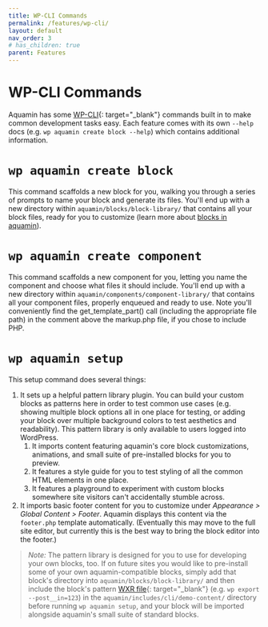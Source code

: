 ```yaml
---
title: WP-CLI Commands
permalink: /features/wp-cli/
layout: default
nav_order: 3
# has_children: true
parent: Features
---
```



# WP-CLI Commands

Aquamin has some [WP-CLI](https://developer.wordpress.org/cli/commands/){: target="_blank"} commands built in to make common development tasks easy. Each feature comes with its own `--help` docs (e.g. `wp aquamin create block --help`) which contains additional information.

# `wp aquamin create block`

This command scaffolds a new block for you, walking you through a series of prompts to name your block and generate its files. You'll end up with a new directory within `aquamin/blocks/block-library/` that contains all your block files, ready for you to customize (learn more about [blocks in aquamin](/aquamin/features/block-configuration/)).

# `wp aquamin create component`

This command scaffolds a new component for you, letting you name the component and choose what files it should include. You'll end up with a new directory within `aquamin/components/component-library/` that contains all your component files, properly enqueued and ready to use. Note you'll conveniently find the get_template_part() call (including the appropriate file path) in the comment above the markup.php file, if you chose to include PHP.

# `wp aquamin setup`
 
This setup command does several things:

1. It sets up a helpful pattern library plugin. You can build your custom blocks as patterns here in order to test common use cases (e.g. showing multiple block options all in one place for testing, or adding your block over multiple background colors to test aesthetics and readability). This pattern library is only available to users logged into WordPress.
   1. It imports content featuring aquamin's core block customizations, animations, and small suite of pre-installed blocks for you to preview.
   2. It features a style guide for you to test styling of all the common HTML elements in one place.
   3. It features a playground to experiment with custom blocks somewhere site visitors can't accidentally stumble across. 
2. It imports basic footer content for you to customize under _Appearance > Global Content > Footer_. Aquamin displays this content via the `footer.php` template automatically. (Eventually this may move to the full site editor, but currently this is the best way to bring the block editor into the footer.)

> _Note:_ The pattern library is designed for you to use for developing your own blocks, too. If on future sites you would like to pre-install some of your own aquamin-compatible blocks, simply add that block's directory into `aquamin/blocks/block-library/` and then include the block's pattern [WXR file](https://developer.wordpress.org/cli/commands/export/){: target="_blank"} (e.g. `wp export --post__in=123`) in the `aquamin/includes/cli/demo-content/` directory before running `wp aquamin setup`, and your block will be imported alongside aquamin's small suite of standard blocks.
